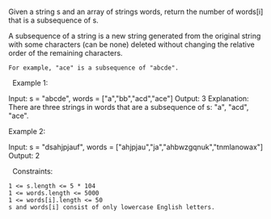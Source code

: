 Given a string s and an array of strings words, return the number of words[i] that is a subsequence of s.

A subsequence of a string is a new string generated from the original string with some characters (can be none) deleted without changing the relative order of the remaining characters.


	For example, "ace" is a subsequence of "abcde".


 
Example 1:

Input: s = "abcde", words = ["a","bb","acd","ace"]
Output: 3
Explanation: There are three strings in words that are a subsequence of s: "a", "acd", "ace".


Example 2:

Input: s = "dsahjpjauf", words = ["ahjpjau","ja","ahbwzgqnuk","tnmlanowax"]
Output: 2


 
Constraints:


	1 <= s.length <= 5 * 104
	1 <= words.length <= 5000
	1 <= words[i].length <= 50
	s and words[i] consist of only lowercase English letters.

